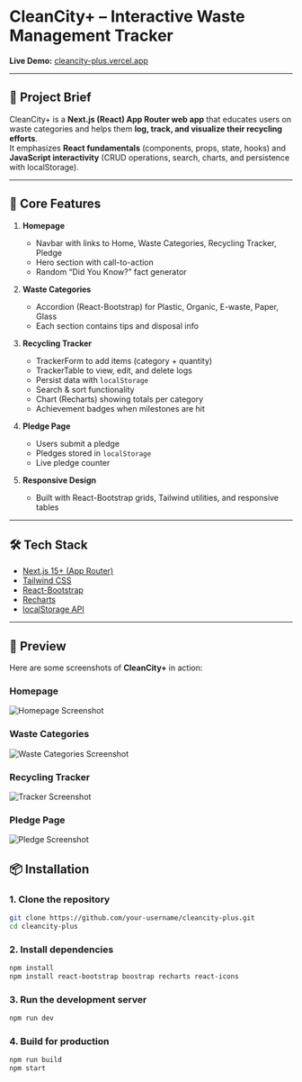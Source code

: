 # CleanCity+ – Interactive Waste Management Tracker

**Live Demo:** [cleancity-plus.vercel.app](https://cleancity-plus.vercel.app/)

---

## 📖 Project Brief

CleanCity+ is a **Next.js (React) App Router web app** that educates users on waste categories and helps them **log, track, and visualize their recycling efforts**.  
It emphasizes **React fundamentals** (components, props, state, hooks) and **JavaScript interactivity** (CRUD operations, search, charts, and persistence with localStorage).

---

## 🎯 Core Features

1. **Homepage**
   - Navbar with links to Home, Waste Categories, Recycling Tracker, Pledge
   - Hero section with call-to-action
   - Random “Did You Know?” fact generator

2. **Waste Categories**
   - Accordion (React-Bootstrap) for Plastic, Organic, E-waste, Paper, Glass
   - Each section contains tips and disposal info

3. **Recycling Tracker**
   - TrackerForm to add items (category + quantity)
   - TrackerTable to view, edit, and delete logs
   - Persist data with `localStorage`
   - Search & sort functionality
   - Chart (Recharts) showing totals per category
   - Achievement badges when milestones are hit

4. **Pledge Page**
   - Users submit a pledge
   - Pledges stored in `localStorage`
   - Live pledge counter

5. **Responsive Design**
   - Built with React-Bootstrap grids, Tailwind utilities, and responsive tables

---

## 🛠️ Tech Stack

- [Next.js 15+ (App Router)](https://nextjs.org/docs/app)
- [Tailwind CSS](https://tailwindcss.com/)
- [React-Bootstrap](https://react-bootstrap.github.io/)
- [Recharts](https://recharts.org/)
- [localStorage API](https://developer.mozilla.org/en-US/docs/Web/API/Window/localStorage)

---

## 📸 Preview

Here are some screenshots of **CleanCity+** in action:

### Homepage

![Homepage Screenshot](./public/screenshots/home.png)

### Waste Categories

![Waste Categories Screenshot](./public/screenshots/categories.png)

### Recycling Tracker

![Tracker Screenshot](./public/screenshots/tracker.png)

### Pledge Page

![Pledge Screenshot](./public/screenshots/pledge.png)

## 📦 Installation

### 1. Clone the repository

```bash
git clone https://github.com/your-username/cleancity-plus.git
cd cleancity-plus
```

### 2. Install dependencies

```bash
npm install
npm install react-bootstrap boostrap recharts react-icons
```

### 3. Run the development server

```bash
npm run dev
```

### 4. Build for production

```bash
npm run build
npm start
```

